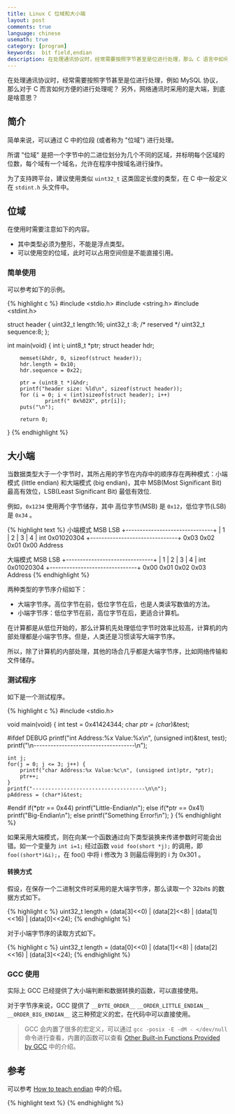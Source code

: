 ```yaml
---
title: Linux C 位域和大小端
layout: post
comments: true
language: chinese
usemath: true
category: [program]
keywords:  bit field,endian
description: 在处理通讯协议时，经常需要按照字节甚至是位进行处理，那么 C 语言中如何处理呢？另外，网络通讯时采用的是大端，到底是啥意思？
---
```


在处理通讯协议时，经常需要按照字节甚至是位进行处理，例如 MySQL 协议，那么对于 C 而言如何方便的进行处理呢？ 另外，网络通讯时采用的是大端，到底是啥意思？

<!-- more -->

## 简介

简单来说，可以通过 C 中的位段 (或者称为 "位域") 进行处理。

所谓 "位域" 是把一个字节中的二进位划分为几个不同的区域，并标明每个区域的位数，每个域有一个域名，允许在程序中按域名进行操作。

为了支持跨平台，建议使用类似 `uint32_t` 这类固定长度的类型，在 C 中一般定义在 `stdint.h` 头文件中。

## 位域

在使用时需要注意如下的内容。

* 其中类型必须为整形，不能是浮点类型。
* 可以使用空的位域，此时可以占用空间但是不能直接引用。

### 简单使用

可以参考如下的示例。

{% highlight c %}
#include <stdio.h>
#include <string.h>
#include <stdint.h>

struct header {
        uint32_t length:16;
        uint32_t :8; /* reserved */
        uint32_t sequence:8;
};

int main(void)
{
        int i;
        uint8_t *ptr;
        struct header hdr;

        memset(&hdr, 0, sizeof(struct header));
        hdr.length = 0x10;
        hdr.sequence = 0x22;

        ptr = (uint8_t *)&hdr;
        printf("header size: %ld\n", sizeof(struct header));
        for (i = 0; i < (int)sizeof(struct header); i++)
                printf(" 0x%02X", ptr[i]);
        puts("\n");

        return 0;
}
{% endhighlight %}

## 大小端

当数据类型大于一个字节时，其所占用的字节在内存中的顺序存在两种模式：小端模式 (little endian) 和大端模式 (big endian)，其中 MSB(Most Significant Bit) 最高有效位，LSB(Least Significant Bit) 最低有效位.

例如，`0x1234` 使用两个字节储存，其中 高位字节(MSB) 是 `0x12`，低位字节(LSB) 是 `0x34` 。

{% highlight text %}
小端模式
MSB                             LSB
+-------------------------------+
|   1   |   2   |   3   |   4   | int 0x01020304
+-------------------------------+
  0x03    0x02    0x01    0x00   Address

大端模式
MSB                             LSB
+-------------------------------+
|   1   |   2   |   3   |   4   | int 0x01020304
+-------------------------------+
  0x00    0x01    0x02    0x03   Address
{% endhighlight %}

两种类型的字节序介绍如下：

* 大端字节序。高位字节在前，低位字节在后，也是人类读写数值的方法。
* 小端字节序：低位字节在前，高位字节在后，更适合计算机。

在计算都是从低位开始的，那么计算机先处理低位字节时效率比较高，计算机的内部处理都是小端字节序。但是，人类还是习惯读写大端字节序。

所以，除了计算机的内部处理，其他的场合几乎都是大端字节序，比如网络传输和文件储存。

### 测试程序

如下是一个测试程序。

{% highlight c %}
#include <stdio.h>

void main(void)
{
	int test = 0x41424344;
	char *ptr = (char*)&test;

#ifdef DEBUG
	printf("int  Address:%x Value:%x\n", (unsigned int)&test, test);
	printf("\n------------------------------------\n");

	int j;
	for(j = 0; j <= 3; j++) {
		printf("char Address:%x Value:%c\n", (unsigned int)ptr, *ptr);
		ptr++;
	}
	printf("------------------------------------\n\n");
	pAddress = (char*)&test;
#endif
	if(*ptr == 0x44)
		printf("Little-Endian\n");
	else if(*ptr == 0x41)
		printf("Big-Endian\n");
	else
		printf("Something Error!\n");
}
{% endhighlight %}

如果采用大端模式，则在向某一个函数通过向下类型装换来传递参数时可能会出错。如一个变量为 ```int i=1;``` 经过函数 ```void foo(short *j);``` 的调用，即 ```foo((short*)&i);```，在 foo() 中将 i 修改为 3 则最后得到的 i 为 0x301 。

#### 转换方式

假设，在保存一个二进制文件时采用的是大端字节序，那么读取一个 32bits 的数据方式如下。

{% highlight c %}
uint32_t length = (data[3]<<0) | (data[2]<<8) | (data[1]<<16) | (data[0]<<24);
{% endhighlight %}

对于小端字节序的读取方式如下。

{% highlight c %}
uint32_t length = (data[0]<<0) | (data[1]<<8) | (data[2]<<16) | (data[3]<<24);
{% endhighlight %}

### GCC 使用

实际上 GCC 已经提供了大小端判断和数据转换的函数，可以直接使用。

对于字节序来说，GCC 提供了 `__BYTE_ORDER__` `__ORDER_LITTLE_ENDIAN__` `__ORDER_BIG_ENDIAN__` 这三种预定义的宏，在代码中可以直接使用。

> GCC 会内置了很多的宏定义，可以通过 `gcc -posix -E -dM - </dev/null` 命令进行查看，内置的函数可以查看 [Other Built-in Functions Provided by GCC](https://gcc.gnu.org/onlinedocs/gcc/Other-Builtins.html) 中的介绍。


## 参考

可以参考 [How to teach endian](https://blog.erratasec.com/2016/11/how-to-teach-endian.html) 中的介绍。

<!--
## 实践

综合上述的内容，假设在通讯时采用与网络字节序相同的策略，也就是大端字节序。

endian.h

如果是跨平台的，可以参考
https://github.com/lichray/endian2
https://github.com/rdpoor/endian
https://github.com/hubenchang0515/Endian

https://blog.csdn.net/10km/article/details/49021499
-->

{% highlight text %}
{% endhighlight %}
